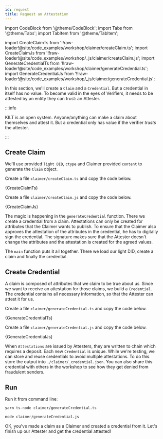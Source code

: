 ```yaml
---
id: request
title: Request an Attestation
---
```


import CodeBlock from '@theme/CodeBlock';
import Tabs from '@theme/Tabs';
import TabItem from '@theme/TabItem';

import CreateClaimTs from '!!raw-loader!@site/code_examples/workshop/claimer/createClaim.ts';
import CreateClaimJs from '!!raw-loader!@site/code_examples/workshop/_js/claimer/createClaim.js';
import GenerateCredentialTs from '!!raw-loader!@site/code_examples/workshop/claimer/generateCredential.ts';
import GenerateCredentialJs from '!!raw-loader!@site/code_examples/workshop/_js/claimer/generateCredential.js';

In this section, we'll create a `Claim` and a `Credential`.
But a credential in itself has no value.
To become valid in the eyes of <span className="label-role verifier">Verifiers</span>, it needs to be attested by an entity they can trust: an <span className="label-role attester">Attester</span>.

:::info

 KILT is an open system.
 Anyone/anything can make a claim about themselves and attest it.
 But a credential only has value if the verifier _trusts_ the attester.

:::

## Create Claim

We'll use provided `light DID`, `ctype` and <span className="label-role claimer">Claimer</span> provided `content` to generate the `Claim` object.

<Tabs groupId="ts-js-choice">
  <TabItem value='ts' label='Typescript' default>

  Create a file `claimer/createClaim.ts` and copy the code below.

  <CodeBlock className="language-ts" title="claimer/createClaim.ts">
    {CreateClaimTs}
  </CodeBlock>

  </TabItem>
  <TabItem value='js' label='Javascript' default>

  Create a file `claimer/createClaim.js` and copy the code below.

  <CodeBlock className="language-js" title="claimer/createClaim.js">
    {CreateClaimJs}
  </CodeBlock>

  </TabItem>
</Tabs>

The magic is happening in the `generateCredential` function.
There we create a credential from a claim.
Attestations can only be created for attributes that the <span className="label-role claimer">Claimer</span> wants to publish.
To ensure that the Claimer also approves the attestation of the attributes in the credential, he has to digitally sign the credential.
The signature makes sure that the Attester doesn't change the attributes and the attestation is created for the agreed values.

The `main` function puts it all together.
There we load our light DID, create a claim and finally the credential.

## Create Credential

A claim is composed of attributes that we claim to be true about us.
Since we want to receive an attestation for those claims, we build a `Credential`.
The credential contains all necessary information, so that the <span className="label-role attester">Attester</span> can attest it for us.

<Tabs groupId="ts-js-choice">
  <TabItem value='ts' label='Typescript' default>

  Create a file `claimer/generateCredential.ts` and copy the code below.

  <CodeBlock className="language-ts" title="claimer/generateCredential.ts">
    {GenerateCredentialTs}
  </CodeBlock>

  </TabItem>
  <TabItem value='js' label='Javascript' default>

  Create a file `claimer/generateCredential.js` and copy the code below.

  <CodeBlock className="language-js" title="claimer/generateCredential.js">
    {GenerateCredentialJs}
  </CodeBlock>

  </TabItem>
</Tabs>

When `Attestations` are issued by <span className="label-role attester">Attesters</span>, they are written to chain which requires a deposit.
Each new `Credential` is unique.
While we're testing, we can store and reuse credentials to avoid multiple attestations.
To do this store the output into `./claimer/_credential.json`.
You can also share this credential with others in the workshop to see how they get denied from fraudulent senders.

## Run

Run it from command line:

<Tabs groupId="ts-js-choice">
  <TabItem value='ts' label='Typescript' default>

  ```bash
  yarn ts-node claimer/generateCredential.ts
  ```

  </TabItem>
  <TabItem value='js' label='Javascript'>

  ```bash
  node claimer/generateCredential.js
  ```

  </TabItem>
</Tabs>

OK, you've made a claim as a <span className="label-role claimer">Claimer</span> and created a credential from it.
Let's finish up our <span className="label-role attester">Attester</span> and get the credential attested!
